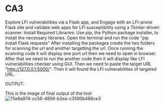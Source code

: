 # CA3
Explore LFI vulnerabilities via a Flask app, and Engage with an LFI-prone Flask site and validate web apps for LFI susceptibility using a Tkinter-driven scanner.
Install Required Libraries: Use pip, the Python package installer, to install the necessary libraries. 
Open the terminal and run the code "pip install Flask requests"
After installing the packages create the two folders for scanning the url and another targetting the url.
Once running the scanning code it will display one port url then we need to open in browser.
After that we need to run the another code then it will display like LFI vulnerabilities checker using GUI.
Then we need to paste the target URL "http://127.0.0.1:5000/".
Then it will found the LFI vulnerabilities of targeted URL.

OUTPUT:

This is the image of final output of the tool:![75e6a974-cc56-4856-b2ea-c3590b488ce3](https://github.com/Madhusudhan129/CA3/assets/122853709/268f69c7-4b66-4d29-b002-8216f022e687)
